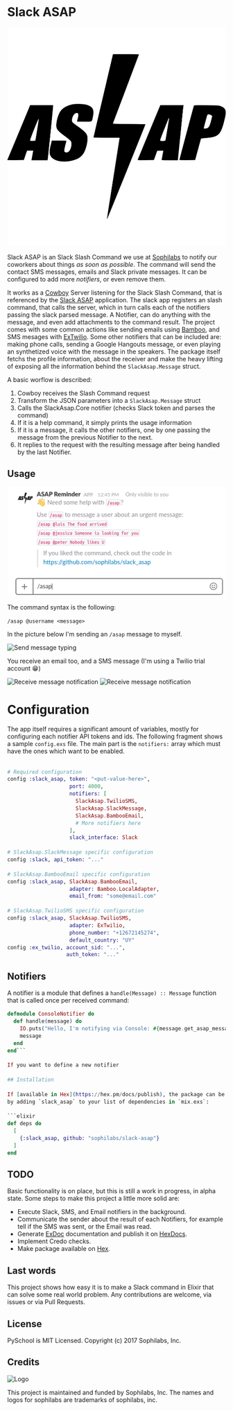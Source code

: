 # Slack ASAP

![Logo](docs/asap.png)

Slack ASAP is an Slack Slash Command we use at [Sophilabs](https://sophilabs.co) to notify our coworkers about things *as soon as possible*. The command will send the contact SMS messages, emails and Slack private messages. It can be configured to add more *notifiers*, or even remove them.

It works as a [Cowboy](https://github.com/ninenines/cowboy) Server listening for the Slack Slash Command, that is referenced by the [Slack ASAP](https://sophilabs.slack.com/apps/A6QJPCSR2-asap-reminder) application. The slack app registers an slash command, that calls the server, which in turn calls each of the notifiers passing the slack parsed message. A Notifier, can do anything with the message, and even add attachments to the command result. The project comes with some common actions like sending emails using [Bamboo](https://github.com/thoughtbot/bamboo), and SMS mesages with [ExTwilio](https://github.com/danielberkompas/ex_twilio). Some other notifiers that can be included are: making phone calls, sending a Google Hangouts message, or even playing an synthetized voice with the message in the speakers. The package itself fetchs the profile information, about the receiver and make the heavy lifting of exposing all the information behind the `SlackAsap.Message` struct.

A basic worflow is described:
1. Cowboy receives the Slash Command request
2. Transform the JSON parameters into a `SlackAsap.Message` struct
3. Calls the SlackAsap.Core notifier (checks Slack token and parses the command)
4. If it is a help command, it simply prints the usage information
5. If it is a message, it calls the other notifiers, one by one passing the message from the previous Notifier to the next.
6. It replies to the request with the resulting message after being handled by the last Notifier.

## Usage

![Sample usage](docs/usage.png)

The command syntax is the following:

```/asap @username <message>```

In the picture below I'm sending an `/asap` message to myself.

![Send message typing](docs/send.gif)

You receive an email too, and a SMS message (I'm using a Twilio trial account :grin:)

![Receive message notification](docs/email.gif)
![Receive message notification](docs/sms.png)

# Configuration

The app itself requires a significant amount of variables, mostly for configuring each notifier API tokens and ids. The following fragment shows a sample `config.exs` file. The main part is the `notifiers:` array which must have the ones which want to be enabled.

```elixir

# Required configuration
config :slack_asap, token: "<put-value-here>",
                    port: 4000,
                    notifiers: [
                      SlackAsap.TwilioSMS,
                      SlackAsap.SlackMessage,
                      SlackAsap.BambooEmail,
                      # More notifiers here
                    ],
                    slack_interface: Slack

# SlackAsap.SlackMessage specific configuration
config :slack, api_token: "..."

# SlackAsap.BambooEmail specific configuration
config :slack_asap, SlackAsap.BambooEmail,
                    adapter: Bamboo.LocalAdapter,
                    email_from: "some@email.com"

# SlackAsap.TwilioSMS specific configuration
config :slack_asap, SlackAsap.TwilioSMS,
                    adapter: ExTwilio,
                    phone_number: "+12672145274",
                    default_country: "UY"
config :ex_twilio, account_sid: "...",
                   auth_token: "..."
```

## Notifiers

A notifier is a module that defines a `handle(Message) :: Message` function that is called once per received command:

```elixir
defmodule ConsoleNotifier do
  def handle(message) do
    IO.puts("Hello, I'm notifying via Console: #{message.get_asap_message()}")
    message
  end
end```

If you want to define a new notifier

## Installation

If [available in Hex](https://hex.pm/docs/publish), the package can be installed
by adding `slack_asap` to your list of dependencies in `mix.exs`:

```elixir
def deps do
  [
    {:slack_asap, github: "sophilabs/slack-asap"}
  ]
end
```

## TODO

Basic functionality is on place, but this is still a work in progress, in alpha state. Some steps to make this project a little more solid are:

* Execute Slack, SMS, and Email notifiers in the background.
* Communicate the sender about the result of each Notifiers, for example tell if the SMS was sent, or the Email was read.
* Generate [ExDoc](https://github.com/elixir-lang/ex_doc) documentation
and publish it on [HexDocs](https://hexdocs.pm).
* Implement Credo checks.
* Make package available on [Hex](https://hex.pm/docs/publish).


## Last words

This project shows how easy it is to make a Slack command in Elixir that can solve some real world problem. Any contributions are welcome, via issues or via Pull Requests.

## License

PySchool is MIT Licensed. Copyright (c) 2017 Sophilabs, Inc.


## Credits

![Logo](https://s3.amazonaws.com/sophilabs-assets/logo/logo_300x66.gif)

This project is maintained and funded by Sophilabs, Inc. The names and logos for sophilabs are trademarks of sophilabs, inc.
